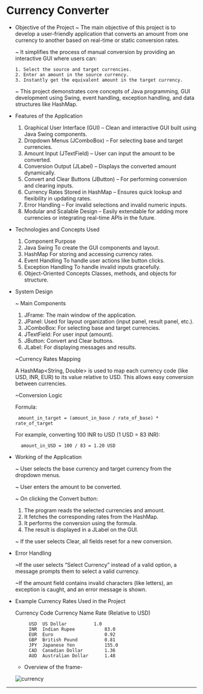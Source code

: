 # Currency Converter
* Objective of the Project
    ~ The main objective of this project is to develop a user-friendly application that converts an amount from one currency to another based on real-time or static     conversion rates.
  
    ~ It simplifies the process of manual conversion by providing an interactive GUI where users can:
  
      1. Select the source and target currencies.
      2. Enter an amount in the source currency.
      3. Instantly get the equivalent amount in the target currency.
  
    ~ This project demonstrates core concepts of Java programming, GUI development using Swing, event handling, exception handling, and data structures like HashMap.

* Features of the Application
    1. Graphical User Interface (GUI) – Clean and interactive GUI built using Java Swing components.
    2. Dropdown Menus (JComboBox) – For selecting base and target currencies.
    3. Amount Input (JTextField) – User can input the amount to be converted.
    4. Conversion Output (JLabel) – Displays the converted amount dynamically.
    5. Convert and Clear Buttons (JButton) – For performing conversion and clearing inputs.
    6. Currency Rates Stored in HashMap – Ensures quick lookup and flexibility in updating rates.
    7. Error Handling – For invalid selections and invalid numeric inputs.
    8. Modular and Scalable Design – Easily extendable for adding more currencies or integrating real-time APIs in the future.

 * Technologies and Concepts Used
    1. Component	Purpose
    2. Java Swing	To create the GUI components and layout.
    3. HashMap	For storing and accessing currency rates.
    4. Event Handling	To handle user actions like button clicks.
    5. Exception Handling	To handle invalid inputs gracefully.
    6. Object-Oriented Concepts	Classes, methods, and objects for structure.

* System Design
  
  ~ Main Components
  
     1. JFrame: The main window of the application.
     2. JPanel: Used for layout organization (input panel, result panel, etc.).
     3. JComboBox: For selecting base and target currencies.
     4. JTextField: For user input (amount).
     5. JButton: Convert and Clear buttons.
     6. JLabel: For displaying messages and results.

  ~Currency Rates Mapping
  
     A HashMap<String, Double> is used to map each currency code (like USD, INR, EUR) to its value relative to USD. This allows easy conversion between currencies.

  ~Conversion Logic
  
     Formula:

       amount_in_target = (amount_in_base / rate_of_base) * rate_of_target
     For example, converting 100 INR to USD (1 USD = 83 INR):
  
        amount_in_USD = 100 / 83 = 1.20 USD
  
* Working of the Application
  
  ~ User selects the base currency and target currency from the dropdown menus.
  
  ~ User enters the amount to be converted.
  
  ~ On clicking the Convert button:
     1. The program reads the selected currencies and amount.
     2. It fetches the corresponding rates from the HashMap.
     3. It performs the conversion using the formula.
     4. The result is displayed in a JLabel on the GUI.
  
  ~ If the user selects Clear, all fields reset for a new conversion.

* Error Handling

    ~If the user selects “Select Currency” instead of a valid option, a message prompts them to select a valid currency.

    ~If the amount field contains invalid characters (like letters), an exception is caught, and an error message is shown.

* Example Currency Rates Used in the Project
  
   Currency Code	Currency Name	Rate (Relative to USD)

           USD	US Dollar	       1.0
           INR	Indian Rupee	       83.0
           EUR	Euro	               0.92
           GBP	British Pound	       0.81
           JPY	Japanese Yen	       155.0
           CAD	Canadian Dollar	       1.36
           AUD	Australian Dollar      1.48
          
  * Overview of the frame-


  ![currency](https://github.com/user-attachments/assets/7469bb37-ea67-4490-b046-46ab56642b8c)

-------------------------------------------------------------------------------------------------------------------------------------------------------------------
